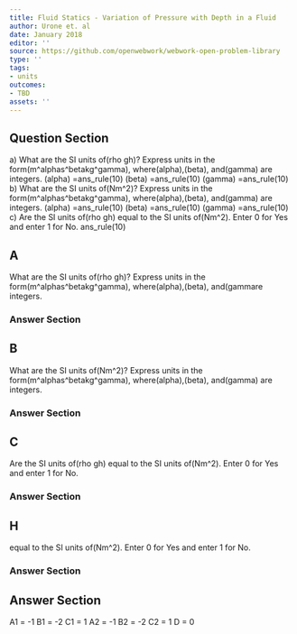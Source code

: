 ```yaml
---
title: Fluid Statics - Variation of Pressure with Depth in a Fluid
author: Urone et. al
date: January 2018
editor: ''
source: https://github.com/openwebwork/webwork-open-problem-library
type: ''
tags:
- units
outcomes:
- TBD
assets: ''
---
```


## Question Section 

a) What are the SI units of(rho gh)? Express units in the form(m^alphas^betakg^gamma), where(alpha),(beta), and(gamma) are integers. 
(alpha) =ans_rule(10) 
(beta) =ans_rule(10)
(gamma) =ans_rule(10)
b) What are the SI units of(Nm^2)? Express units in the form(m^alphas^betakg^gamma), where(alpha),(beta), and(gamma) are integers. 
(alpha) =ans_rule(10) 
(beta) =ans_rule(10)
(gamma) =ans_rule(10)
c) Are the SI units of(rho gh) equal to the SI units of(Nm^2). Enter 0 for Yes and enter 1 for No.
ans_rule(10)

## A
What are the SI units of(rho gh)? Express units in the form(m^alphas^betakg^gamma), where(alpha),(beta), and(gammare integers. 
### Answer Section
## B
What are the SI units of(Nm^2)? Express units in the form(m^alphas^betakg^gamma), where(alpha),(beta), and(gamma) are integers. 
### Answer Section
## C
Are the SI units of(rho gh) equal to the SI units of(Nm^2). Enter 0 for Yes and enter 1 for No.
### Answer Section
## H
equal to the SI units of(Nm^2). Enter 0 for Yes and enter 1 for No.
### Answer Section


## Answer Section

A1 = -1
B1 = -2 
C1 = 1 
A2 = -1
B2 = -2 
C2 = 1 
D = 0